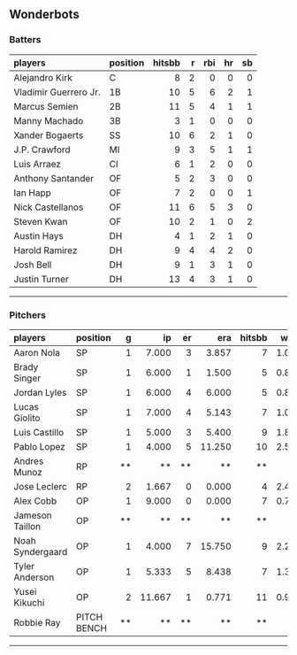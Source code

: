 ## Wonderbots

### Batters

 
|players               |position | hitsbb|  r| rbi| hr| sb| 
|:---------------------|:--------|------:|--:|---:|--:|--:| 
|Alejandro Kirk        |C        |      8|  2|   0|  0|  0| 
|Vladimir Guerrero Jr. |1B       |     10|  5|   6|  2|  1| 
|Marcus Semien         |2B       |     11|  5|   4|  1|  1| 
|Manny Machado         |3B       |      3|  1|   0|  0|  0| 
|Xander Bogaerts       |SS       |     10|  6|   2|  1|  0| 
|J.P. Crawford         |MI       |      9|  3|   5|  1|  1| 
|Luis Arraez           |CI       |      6|  1|   2|  0|  0| 
|Anthony Santander     |OF       |      5|  2|   3|  0|  0| 
|Ian Happ              |OF       |      7|  2|   0|  0|  1| 
|Nick Castellanos      |OF       |     11|  6|   5|  3|  0| 
|Steven Kwan           |OF       |     10|  2|   1|  0|  2| 
|Austin Hays           |DH       |      4|  1|   2|  1|  0| 
|Harold Ramirez        |DH       |      9|  4|   4|  2|  0| 
|Josh Bell             |DH       |      9|  1|   3|  1|  0| 
|Justin Turner         |DH       |     13|  4|   3|  1|  0| 


* * *

### Pitchers

 
|players          |position    |  g|     ip| er|    era| hitsbb|  whip| so|  w| sv| 
|:----------------|:-----------|--:|------:|--:|------:|------:|-----:|--:|--:|--:| 
|Aaron Nola       |SP          |  1|  7.000|  3|  3.857|      7| 1.000|  3|  0|  0| 
|Brady Singer     |SP          |  1|  6.000|  1|  1.500|      5| 0.833|  5|  1|  0| 
|Jordan Lyles     |SP          |  1|  6.000|  4|  6.000|      5| 0.833|  5|  0|  0| 
|Lucas Giolito    |SP          |  1|  7.000|  4|  5.143|      7| 1.000|  5|  0|  0| 
|Luis Castillo    |SP          |  1|  5.000|  3|  5.400|      9| 1.800|  8|  0|  0| 
|Pablo Lopez      |SP          |  1|  4.000|  5| 11.250|     10| 2.500|  6|  0|  0| 
|Andres Munoz     |RP          | **|     **| **|     **|     **|    **| **| **| **| 
|Jose Leclerc     |RP          |  2|  1.667|  0|  0.000|      4| 2.400|  3|  0|  0| 
|Alex Cobb        |OP          |  1|  9.000|  0|  0.000|      7| 0.778|  4|  1|  0| 
|Jameson Taillon  |OP          | **|     **| **|     **|     **|    **| **| **| **| 
|Noah Syndergaard |OP          |  1|  4.000|  7| 15.750|      9| 2.250|  2|  0|  0| 
|Tyler Anderson   |OP          |  1|  5.333|  5|  8.438|      7| 1.312|  1|  0|  0| 
|Yusei Kikuchi    |OP          |  2| 11.667|  1|  0.771|     11| 0.943| 11|  2|  0| 
|Robbie Ray       |PITCH BENCH | **|     **| **|     **|     **|    **| **| **| **| 


* * *


